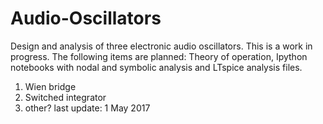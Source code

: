 # Audio-Oscillators
Design and analysis of three electronic audio oscillators.  This is a work in progress.  The following items are planned: Theory of operation, Ipython notebooks with nodal and symbolic analysis and LTspice analysis files.

1) Wien bridge
2) Switched integrator
3) other?
last update: 1 May 2017

